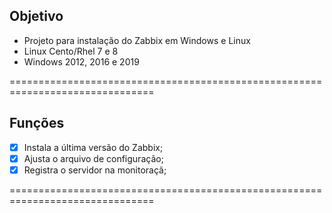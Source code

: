 **Objetivo**
-------------

- Projeto para instalação do Zabbix em Windows e Linux 
- Linux Cento/Rhel 7 e 8
- Windows 2012, 2016 e 2019

===============================================================================

**Funções**
-------------

- [X] Instala a última versão do Zabbix;
- [x] Ajusta o arquivo de configuração;
- [X] Registra o servidor na monitoraçã;

===============================================================================